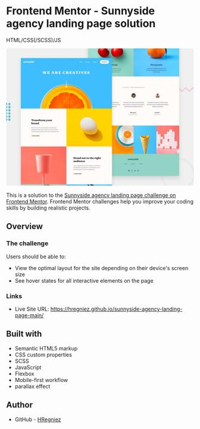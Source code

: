 # Frontend Mentor - Sunnyside agency landing page solution
 HTML/CSS(/SCSS)/JS


![Design preview for the Sunnyside agency landing page coding challenge](./design/desktop-preview.jpg)

This is a solution to the [Sunnyside agency landing page challenge on Frontend Mentor](https://www.frontendmentor.io/challenges/sunnyside-agency-landing-page-7yVs3B6ef). Frontend Mentor challenges help you improve your coding skills by building realistic projects.


## Overview

### The challenge

Users should be able to:

- View the optimal layout for the site depending on their device's screen size
- See hover states for all interactive elements on the page

### Links

- Live Site URL: https://hregniez.github.io/sunnyside-agency-landing-page-main/

## Built with

- Semantic HTML5 markup
- CSS custom properties
- SCSS
- JavaScript
- Flexbox
- Mobile-first workflow
- parallax effect

## Author

- GitHub - [HRegniez](https://github.com/HRegniez)





